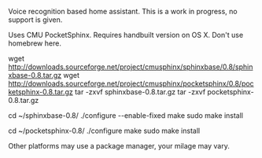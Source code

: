 Voice recognition based home assistant.
This is a work in progress, no support is given.

Uses CMU PocketSphinx. Requires handbuilt version on OS X. Don't use homebrew here.

wget http://downloads.sourceforge.net/project/cmusphinx/sphinxbase/0.8/sphinxbase-0.8.tar.gz
wget http://downloads.sourceforge.net/project/cmusphinx/pocketsphinx/0.8/pocketsphinx-0.8.tar.gz
tar -zxvf sphinxbase-0.8.tar.gz
tar -zxvf pocketsphinx-0.8.tar.gz

cd ~/sphinxbase-0.8/
./configure --enable-fixed
make
sudo make install

cd ~/pocketsphinx-0.8/
./configure
make
sudo make install

Other platforms may use a package manager, your milage may vary.
